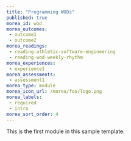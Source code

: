 ```yaml
---
title: "Programming WODs"
published: true
morea_id: wod
morea_outcomes:
 - outcome1
 - outcome2
morea_readings:
 - reading-athletic-software-engineering
 - reading-wod-weekly-rhythm
morea_experiences:
 - experience1
morea_assessments:
 - assessment1
morea_type: module
morea_icon_url: /morea/foo/logo.png
morea_labels:
 - required
 - intro
morea_sort_order: 4
---
```


This is the first module in this sample template.